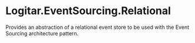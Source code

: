 # Logitar.EventSourcing.Relational

Provides an abstraction of a relational event store to be used with the Event Sourcing architecture
pattern.
